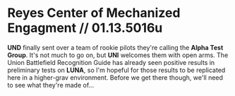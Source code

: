 # Reyes Center of Mechanized Engagment // 01.13.5016u
**UND** finally sent over a team of rookie pilots they're calling the **Alpha Test Group**. It's not much to go on, but **UNI** welcomes them with open arms. The Union Battlefield Recognition Guide has already seen positive results in preliminary tests on **LUNA**, so I'm hopeful for those results to be replicated here in a higher-grav environment. Before we get there though, we'll need to see what they're made of...